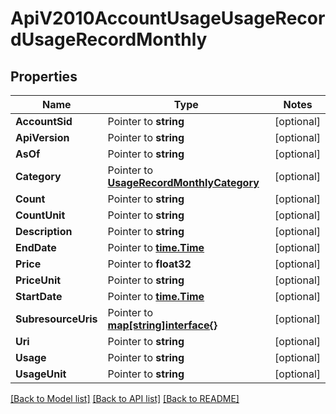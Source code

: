 # ApiV2010AccountUsageUsageRecordUsageRecordMonthly

## Properties
Name | Type | Notes
------------ | ------------- | -------------
**AccountSid** | Pointer to **string** | [optional] 
**ApiVersion** | Pointer to **string** | [optional] 
**AsOf** | Pointer to **string** | [optional] 
**Category** | Pointer to [**UsageRecordMonthlyCategory**](usage_record_monthly_category.md) | [optional] 
**Count** | Pointer to **string** | [optional] 
**CountUnit** | Pointer to **string** | [optional] 
**Description** | Pointer to **string** | [optional] 
**EndDate** | Pointer to [**time.Time**](time.Time.md) | [optional] 
**Price** | Pointer to **float32** | [optional] 
**PriceUnit** | Pointer to **string** | [optional] 
**StartDate** | Pointer to [**time.Time**](time.Time.md) | [optional] 
**SubresourceUris** | Pointer to [**map[string]interface{}**](.md) | [optional] 
**Uri** | Pointer to **string** | [optional] 
**Usage** | Pointer to **string** | [optional] 
**UsageUnit** | Pointer to **string** | [optional] 

[[Back to Model list]](../README.md#documentation-for-models) [[Back to API list]](../README.md#documentation-for-api-endpoints) [[Back to README]](../README.md)


